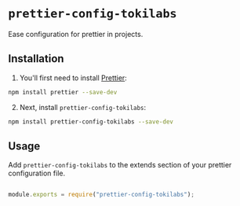 # `prettier-config-tokilabs`

Ease configuration for prettier in projects.

## Installation

1. You'll first need to install [Prettier](https://prettier.io/):

```sh
npm install prettier --save-dev
```

2. Next, install `prettier-config-tokilabs`:

```sh
npm install prettier-config-tokilabs --save-dev
```

## Usage

Add `prettier-config-tokilabs` to the extends section of your prettier configuration file.

```js

module.exports = require("prettier-config-tokilabs");
```
